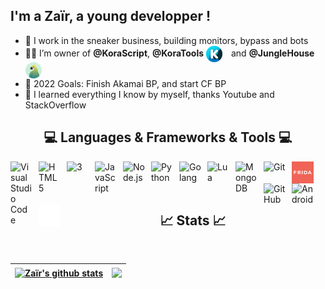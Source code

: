 ## I'm a Zaïr, a young developper !


- 👟 I work in the sneaker business, building monitors, bypass and bots
- 👨‍💻 I’m owner of **@KoraScript**, **@KoraTools** [<img align="center" float="right" alt="HTML5" width="26px" src="./img/kora-logo.png" style="padding-right:10px;" />](https://discord.gg/BzDGTSWzCD) and **@JungleHouse** [<img align="center" float="right" alt="HTML5" width="26px" src="./img/junglehouse-logo.png" style="padding-right:10px;" />](https://discord.gg/h9Cf5UAxTn)
- 🥅 2022 Goals: Finish Akamai BP, and start CF BP
- 🎯 I learned everything I know by myself, thanks Youtube and StackOverflow




<h2 align="center">💻 Languages & Frameworks & Tools 💻</h2>


  
  
[<img align="left" alt="Visual Studio Code" width="35px" src="https://cdn.jsdelivr.net/gh/devicons/devicon/icons/vscode/vscode-original.svg" style="padding-right:10px;" />](https://google.com/)

[<img align="left" alt="HTML5" width="35px" src="https://cdn.jsdelivr.net/gh/devicons/devicon/icons/html5/html5-original.svg" style="padding-right:10px;" />](https://google.com/)

[<img align="left" alt="3" width="35px" src="https://cdn.jsdelivr.net/gh/devicons/devicon/icons/css3/css3-original.svg" style="padding-right:10px;" />](https://google.com/)

[<img align="left" alt="JavaScript" width="35px" src="https://cdn.jsdelivr.net/gh/devicons/devicon/icons/javascript/javascript-original.svg" style="padding-right:10px;" />](https://google.com/)
[<img align="left" alt="Node.js" width="35px" src="https://cdn.jsdelivr.net/gh/devicons/devicon/icons/nodejs/nodejs-original.svg" style="padding-right:10px;" />](https://google.com/)

[<img align="left" alt="Python" width="35px" src="https://cdn.jsdelivr.net/gh/devicons/devicon/icons/python/python-original.svg" style="padding-right:10px;" />](https://google.com/)
[<img align="left" alt="Golang" width="35px" src="https://cdn.jsdelivr.net/gh/devicons/devicon/icons/go/go-original-wordmark.svg" style="padding-right:10px;" />](https://google.com/)
[<img align="left" alt="Lua" width="35px" src="https://cdn.jsdelivr.net/gh/devicons/devicon/icons/lua/lua-plain-wordmark.svg" style="padding-right:10px;" />](https://google.com/)
[<img align="left" alt="MongoDB" width="35px" src="https://cdn.jsdelivr.net/gh/devicons/devicon/icons/mongodb/mongodb-original.svg" style="padding-right:10px;" />](https://google.com/)

[<img align="left" alt="Git" width="35px" src="https://cdn.jsdelivr.net/gh/devicons/devicon/icons/git/git-original.svg" style="padding-right:10px;" />](https://google.com/)
[<img align="left" alt="Frida" width="35px" src="./img/frida.png" />](https://google.com/)
[<img align="left" alt="GitHub" width="35px" src="https://user-images.githubusercontent.com/3369400/139448065-39a229ba-4b06-434b-bc67-616e2ed80c8f.png" style="padding-right:10px;" />](https://google.com/)
[<img align="left" alt="Android" width="35px" src="https://cdn.jsdelivr.net/gh/devicons/devicon/icons/android/android-plain.svg" style="padding-right:10px;" />](https://google.com/)
[<img align="left" alt="Terminal" width="35px" src="./img/terminal-dark.svg" />](https://google.com/)

<br /><br />
<br />



<h2 align="center">📈 Stats 📈</h2>

<br />

| <a href="https://github.com/ZairKSM"><img align="center" src="https://github-readme-stats.vercel.app/api?username=ZairKSM&show_icons=true&hide_border=true&title_color=009DD8&icon_color=009DD8&text_color=000000" alt="Zaïr's github stats" /></a> | <a href="https://github.com/anuraghazra/github-readme-stats"><img align="center" src="https://github-readme-stats.vercel.app/api/top-langs/?username=ZairKSM&hide_border=true&title_color=009DD8&text_color=000000" /></a> |
| ------------- | ------------- |


